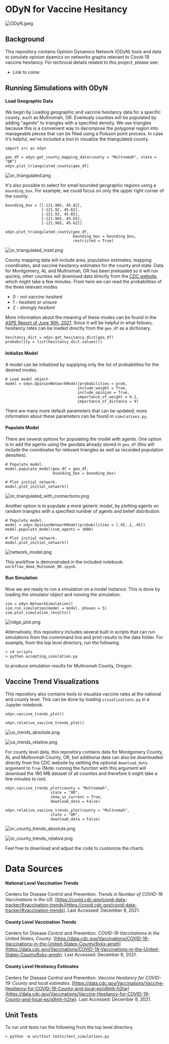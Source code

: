 # ODyN for Vaccine Hesitancy

![ODyN.jpeg](https://github.com/annahaensch/VaccineHesitancy/blob/main/images/ODyN.jpeg?raw=true)

## Background

This repository contains Opinion Dynamics Network (ODyN) tools and data to simulate opinion dyamics on networks graphs relevant to Covid-19 vaccine hesitancy.  For technical details related to this project, please see: 

* *Link to come*

## Running Simulations with ODyN

#### Load Geographic Data

We begin by Loading geographic and vaccine hesitancy data for a specific county, such as Multnomah, OR. Eventualy counties will be populated by adding "agents" to triangles with a specified density.  We use triangles because this is a convenient way to decompose the polygonal region into manageable pieces that can be filled using a Poisson point process. In case it's helpful, we've included a tool to visualize the triangulated county. 

```
import src as odyn

geo_df = odyn.get_county_mapping_data(county = "Multnomah", state = "OR")
odyn.plot_triangulated_county(geo_df)
```
![or_triangulated.png](https://github.com/annahaensch/VaccineHesitancy/blob/main/images/or_triangulated.png?raw=true)

It's also possible to select for small bounded geographic regions using a `bounding_box`.  For example, we could focus on only the upper right corner of the county. 

```
bounding_box = [[-121.965, 45.62], 
                [-121.92, 45.62], 
                [-121.92, 45.65], 
                [-121.965, 45.65], 
                [-121.965, 45.62]]

odyn.plot_triangulated_county(geo_df, 
                              bounding_box = bounding_box,
                              restricted = True)
```
![or_triangulated_inset.png](https://github.com/annahaensch/VaccineHesitancy/blob/main/images/or_triangulated_inset.png?raw=true)

County mapping data will include area, population estimates, mapping coordinates, and vaccine hesitancy estimates for the county and state. Data for Montgomery, AL and Multnomah, OR has been preloaded so it will run quickly, other counties will download data directly from the [CDC website](https://data.cdc.gov/Vaccinations/Vaccine-Hesitancy-for-COVID-19-County-and-local-es/q9mh-h2tw), which might take a few minutes. From here we can read the probabilities of the three relevant modes
* 0 - *not vaccine hesitant*
* 1 - *hesitant or unsure*
* 2 - *strongly hesitant*

More information about the meaning of these modes can be found in the [ASPE Report of June 16th, 2021](https://aspe.hhs.gov/reports/vaccine-hesitancy-covid-19-state-county-local-estimates). Since it will be helpful in what follows, hesitancy rates can be loaded directly from the `geo_df` as a dictionary.

```
hesitancy_dict = odyn.get_hesitancy_dict(geo_df)
probability = list(hesitancy_dict.values())
```

#### Initialize Model

A model can be initialized by supplying only the list of probabilities for the desired modes. 
```
# Load model object.
model = odyn.OpinionNetworkModel(probabilities = prob,
                                include_weight = True,
                                include_opinion = True,
                                importance_of_weight = 0.1,
                                importance_of_distance = 9)
```
There are many more default parameters that can be updated; more information about these parameters can be found in `simulations.py`. 

#### Populate Model

There are several options for populating the model with agents.  One option is to add the agents using the geodata already stored in `geo_df` (this will include the coordinates for relevant triangles as well as recorded population densities).

```
# Populate model.
model.populate_model(geo_df = geo_df, 
                     bounding_box = bounding_box)

# Plot initial network.
model.plot_initial_network()
```
![or_triangulated_with_connections.png](https://github.com/annahaensch/VaccineHesitancy/blob/main/images/or_triangulated_with_connections.png?raw=true)

Another option is to populate a more generic model, by plotting agents on random triangles with a specified number of agents and belief distribution. 

```
# Populate model.
model = odyn.OpinionNetworkModel(probabilities = [.45,.1,.45])
model.populate_model(num_agents = 1000)

# Plot initial network.
model.plot_initial_network()
```
![network_model.png](https://github.com/annahaensch/VaccineHesitancy/blob/main/images/network_model_with_density.png?raw=true)

This workflow is demonstrated in the included notebook: `workflow_demo_Mutnomah_OR.ipynb.`

#### Run Simulation

Now we are ready to run a simulation on a model instance.  This is done by loading the simulator object and running the simulation.

```
sim = odyn.NetworkSimulation()
sim.run_simulation(model = model, phases = 5)
sim.plot_simulation_results()
```
![ridge_plot.png](https://github.com/annahaensch/VaccineHesitancy/blob/main/images/ridge_plot.png?raw=true)

Alternatively, this repository includes several built in scripts that can run simulations from the commmand line and print results to the data folder.  For example, from the top level directory, run the following
```
> cd scripts
> python accepting_simulation.py
```
to produce simulation results for Multnomah County, Oregon.

## Vaccine Trend Visualizations

This repository also contains tools to visualize vaccine rates at the national and county level.  This can be done by loading `visualizations.py` in a Jupyter notebook.

```
odyn.vaccine_trends_plot()

odyn.relative_vaccine_trends_plot()
```
![us_trends_absolute.png](https://github.com/annahaensch/VaccineHesitancy/blob/main/images/us_trends_absolute.png?raw=true)

![us_trends_relative.png](https://github.com/annahaensch/VaccineHesitancy/blob/main/images/us_trends_relative.png?raw=true)

For county level data, this repository contains data for Montgomery County, AL and Multnomah County, OR, but additional data can also be downloaded directly from the CDC website by settting the optional `download_data` argument to `True` (Note: running the function with this argument will download the 160 MB dataset of all counties and therefore it might take a few minutes to run). 
```
odyn.vaccine_trends_plot(county = "Multnomah", 
					state = "OR", 
					show_us_current = True,
					download_data = False)

odyn.relative_vaccine_trends_plot(county = "Multnomah",
					state = "OR",
					download_data = False)
```
![or_county_trends_absolute.png](https://github.com/annahaensch/VaccineHesitancy/blob/main/images/or_county_trends_absolute.png?raw=true)

![or_county_trends_relative.png](https://github.com/annahaensch/VaccineHesitancy/blob/main/images/or_county_trends_relative.png?raw=true)

Feel free to download and adjust the code to customize the charts.

# Data Sources

#### National Level Vaccination Trends

Centers for Disease Control and Prevention. *Trends in Number of COVID-19 Vaccinations in the US*. [https://covid.cdc.gov/covid-data-tracker/#vaccination-trends](https://covid.cdc.gov/covid-data-tracker/#vaccination-trends). Last Accessed: December 8, 2021.

#### County Level Vaccination Trends

Centers for Disease Control and Prevention. *COVID-19 Vaccinations in the United States, County*. [https://data.cdc.gov/Vaccinations/COVID-19-Vaccinations-in-the-United-States-County/8xkx-amqh](https://data.cdc.gov/Vaccinations/COVID-19-Vaccinations-in-the-United-States-County/8xkx-amqh). Last Accessed: December 8, 2021.

#### County Level Hesitancy Estimates

Centers for Disease Control and Prevention. *Vaccine Hesitancy for COVID-19: County and local estimates*. [https://data.cdc.gov/Vaccinations/Vaccine-Hesitancy-for-COVID-19-County-and-local-es/q9mh-h2tw](https://data.cdc.gov/Vaccinations/Vaccine-Hesitancy-for-COVID-19-County-and-local-es/q9mh-h2tw). Last Accessed: December 8, 2021.

## Unit Tests

To run unit tests run the following from the top level directory.
```
> python -m unittest tests/test_simulations.py
```